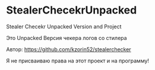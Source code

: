 # StealerChecekrUnpacked
Stealer Checekr Unpacked Version and Project

Это Unpacked Версия чекера логов со стилера

Автор: https://github.com/kzorin52/stealerchecker

Я не присваиваю права на этот проект и на программу!
